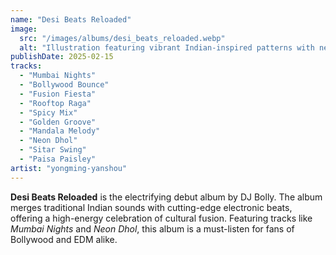 ```yaml
---
name: "Desi Beats Reloaded"
image:
  src: "/images/albums/desi_beats_reloaded.webp"
  alt: "Illustration featuring vibrant Indian-inspired patterns with neon lights, blending a turntable and paisley motifs, representing Bollywood fusion music"
publishDate: 2025-02-15
tracks:
  - "Mumbai Nights"
  - "Bollywood Bounce"
  - "Fusion Fiesta"
  - "Rooftop Raga"
  - "Spicy Mix"
  - "Golden Groove"
  - "Mandala Melody"
  - "Neon Dhol"
  - "Sitar Swing"
  - "Paisa Paisley"
artist: "yongming-yanshou"
---
```


**Desi Beats Reloaded** is the electrifying debut album by DJ Bolly. The album merges traditional Indian sounds with cutting-edge electronic beats, offering a high-energy celebration of cultural fusion. Featuring tracks like *Mumbai Nights* and *Neon Dhol*, this album is a must-listen for fans of Bollywood and EDM alike.
